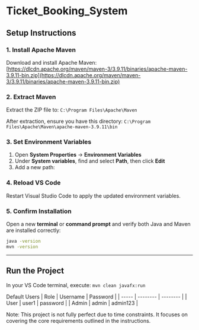 # Ticket_Booking_System

## Setup Instructions

### 1. Install Apache Maven
Download and install Apache Maven:  
[https://dlcdn.apache.org/maven/maven-3/3.9.11/binaries/apache-maven-3.9.11-bin.zip](https://dlcdn.apache.org/maven/maven-3/3.9.11/binaries/apache-maven-3.9.11-bin.zip)

### 2. Extract Maven
Extract the ZIP file to:
``` C:\Program Files\Apache\Maven ```

After extraction, ensure you have this directory:
``` C:\Program Files\Apache\Maven\apache-maven-3.9.11\bin  ```


### 3. Set Environment Variables
1. Open **System Properties** → **Environment Variables**
2. Under **System variables**, find and select **Path**, then click **Edit**
3. Add a new path:


### 4. Reload VS Code
Restart Visual Studio Code to apply the updated environment variables.

### 5. Confirm Installation
Open a new **terminal** or **command prompt** and verify both Java and Maven are installed correctly:

```bash
java -version
mvn -version
```
---

## Run the Project

In your VS Code terminal, execute:
``` mvn clean javafx:run ```

Default Users
| Role  | Username | Password |
| ----- | -------- | -------- |
| User  | user1    | password |
| Admin | admin    | admin123 |


Note: This project is not fully perfect due to time constraints. It focuses on covering the 
core requirements outlined in the instructions. 